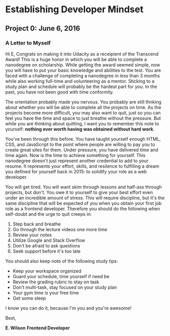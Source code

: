 # Establishing Developer Mindset
## Project 0: June 6, 2016
### A Letter to Myself

Hi E,
Congrats on making it into Udacity as a receipient of the Transcend Award!
This is a huge honor in which you will be able to complete a nanodegree on scholarship.
While getting the award seemed simple, now you will have to put your basic knowledge and 
abilities to the test. You are faced with a challenge of completing a nanodegree in less
than 3 months while also working full-time and volunteering as a mentor. Sticking to a
study plan and schedule will probably be the hardest part for you.  In the past, you have 
not been good with time conformity.

The orientation probably made you nervous.  You probably are still thnking about whether you
will be able to complete all the projects on time. As the projects become more difficult, you
may also want to quit, just so you can feel you have the time and space to just breathe without
the pressure.  But while you are thinking about quitting, I want you to remember this note to
yourself: **nothing ever worth having was obtained without hard work**. 

You've been through this before. You have taught yourself enough HTML, CSS, and JavaScript to the point 
where people are willing to pay you to create great sites for them. Under pressure, you have delivered 
time and time again.  Now is the time to achieve something for yourself. This nanodegree doesn't just represent
another credential to add to your resume. It represents your effort, skills, and resilence to fulfilling a 
dream you defined for yourself back in 2015: to solidify your role as a web developer. 

You will get tired. You will want skim through lessons and half-ass through projects, but don't. You owe
it to yourself to give your best effort even under an incredible amount of stress. This will require 
discipline, but it's the same discipline that will be expected of you when you obtain your first job role
as a frontend developer. Therefore you should do the following when self-doubt and the urge to quit
creeps in:
1. Step back and breathe
2. Go through the lecture videos one more time
3. Review your notes
4. Utilize Google and Stack Overflow
5. Don't be afraid to ask questions
6. Seek support before it's too late

You should also keep note of the following study tips:
* Keep your workspace organized
* Guard your schedule, time yourself if need be
* Review the grading rubric to stay on task
* Don't multi-task, stay focused on your study plan
* Your gym time _is_ your free time
* Get some sleep

I know you can do it, because I'm you and you're awesome!

Best,

**E. Wilson**
**Frontend Developer**
